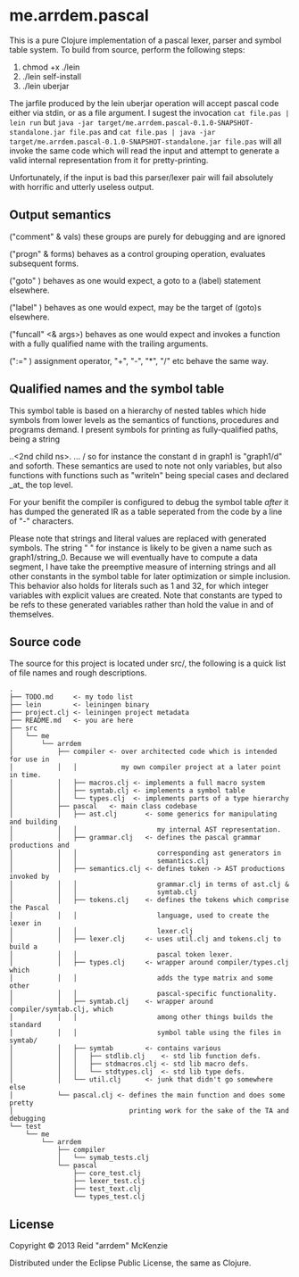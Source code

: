# me.arrdem.pascal

This is a pure Clojure implementation of a pascal lexer, parser and symbol
table system. To build from source, perform the following steps:

1. chmod +x ./lein
2. ./lein self-install
3. ./lein uberjar

The jarfile produced by the lein uberjar operation will accept pascal code
either via stdin, or as a file argument. I sugest the invocation
`cat file.pas | lein run`
but
`java -jar target/me.arrdem.pascal-0.1.0-SNAPSHOT-standalone.jar file.pas`
and
`cat file.pas | java -jar target/me.arrdem.pascal-0.1.0-SNAPSHOT-standalone.jar file.pas`
will all invoke the same code which will read the input and attempt to generate
a valid internal representation from it for pretty-printing.

Unfortunately, if the input is bad this parser/lexer pair will fail absolutely
with horrific and utterly useless output.

## Output semantics
("comment" & vals)
    these groups are purely for debugging and are ignored

("progn" & forms)
    behaves as a control grouping operation, evaluates subsequent forms.

("goto" <integer>)
    behaves as one would expect, a goto to a (label) statement elsewhere.

("label" <integer>)
    behaves as one would expect, may be the target of (goto)s elsewhere.

("funcall" <identifier> <& args>)
    behaves as one would expect and invokes a function with a fully qualified
    name with the trailing arguments.

(":=" <identifier> <expr>)
    assignment operator, "+", "-", "*", "/" etc behave the same way.

## Qualified names and the symbol table
This symbol table is based on a hierarchy of nested tables which hide symbols
from lower levels as the semantics of functions, procedures and programs demand.
I present symbols for printing as fully-qualified paths, being a string
<base ns>.<child ns>.<2nd child ns>. ... /<symbol>
so for instance the constant d in graph1 is "graph1/d" and soforth.
These semantics are used to note not only variables, but also functions with
functions such as "writeln" being special cases and declared _at_ the top
level.

For your benifit the compiler is configured to debug the symbol table
_after_ it has dumped the generated IR as a table seperated from the code by a
line of "-" characters.

Please note that strings and literal values are replaced with generated symbols.
The string " " for instance is likely to be given a name such as
graph1/string_0. Because we will eventually have to compute a data
segment, I have take the preemptive measure of interning strings and all other
constants in the symbol table for later optimization or simple inclusion. This
behavior also holds for literals such as 1 and 32, for which integer variables
with explicit values are created. Note that constants are typed to be refs to
these generated variables rather than hold the value in and of themselves.

## Source code
The source for this project is located under src/, the following is a quick list
of file names and rough descriptions.

    .
    ├── TODO.md     <- my todo list
    ├── lein        <- leiningen binary
    ├── project.clj <- leiningen project metadata
    ├── README.md   <- you are here
    ├── src
    │   └── me
    │       └── arrdem
    │           ├── compiler <- over architected code which is intended for use in
    │           │   │           my own compiler project at a later point in time.
    │           │   ├── macros.clj <- implements a full macro system
    │           │   ├── symtab.clj <- implements a symbol table
    │           │   └── types.clj  <- implements parts of a type hierarchy
    │           ├── pascal   <- main class codebase
    │           │   ├── ast.clj       <- some generics for manipulating and building
    │           │   │                    my internal AST representation.
    │           │   ├── grammar.clj   <- defines the pascal grammar productions and
    │           │   │                    corresponding ast generators in
    │           │   │                    semantics.clj
    │           │   ├── semantics.clj <- defines token -> AST productions invoked by
    │           │   │                    grammar.clj in terms of ast.clj &
    │           │   │                    symtab.clj
    │           │   ├── tokens.clj    <- defines the tokens which comprise the Pascal
    │           │   │                    language, used to create the lexer in
    │           │   │                    lexer.clj
    │           │   ├── lexer.clj     <- uses util.clj and tokens.clj to build a
    │           │   │                    pascal token lexer.
    │           │   ├── types.clj     <- wrapper around compiler/types.clj which
    │           │   │                    adds the type matrix and some other
    │           │   │                    pascal-specific functionality.
    │           │   ├── symtab.clj    <- wrapper around compiler/symtab.clj, which
    │           │   │                    among other things builds the standard
    │           │   │                    symbol table using the files in symtab/
    │           │   ├── symtab        <- contains various
    │           │   │   ├── stdlib.clj    <- std lib function defs.
    │           │   │   ├── stdmacros.clj <- std lib macro defs.
    │           │   │   └── stdtypes.clj  <- std lib type defs.
    │           │   └── util.clj      <- junk that didn't go somewhere else
    │           └── pascal.clj <- defines the main function and does some pretty
    │                             printing work for the sake of the TA and debugging
    └── test
        └── me
            └── arrdem
                ├── compiler
                │   └── symab_tests.clj
                └── pascal
                    ├── core_test.clj
                    ├── lexer_test.clj
                    ├── test_text.clj
                    └── types_test.clj

## License

Copyright © 2013 Reid "arrdem" McKenzie

Distributed under the Eclipse Public License, the same as Clojure.
